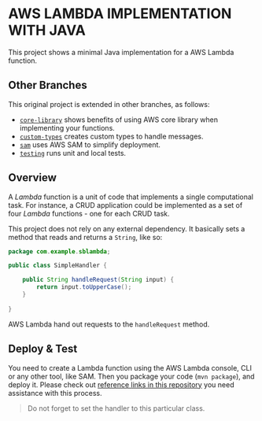 # AWS LAMBDA IMPLEMENTATION WITH JAVA
This project shows a minimal Java implementation for a AWS Lambda function. 

## Other Branches

This original project is extended in other branches, as follows:

- [`core-library`](https://github.com/gabrielcostasilva/aws-lambda-java/tree/core-library) shows benefits of using AWS core library when implementing your functions.
- [`custom-types`](https://github.com/gabrielcostasilva/aws-lambda-java/tree/custom-types) creates custom types to handle messages.
- [`sam`](https://github.com/gabrielcostasilva/aws-lambda-java/tree/sam) uses AWS SAM to simplify deployment.
- [`testing`](https://github.com/gabrielcostasilva/aws-lambda-java/tree/testing) runs unit and local tests.

## Overview
A _Lambda_ function is a unit of code that implements a single computational task. For instance, a CRUD application could be implemented as a set of four _Lambda_ functions - one for each CRUD task.

This project does not rely on any external dependency. It basically sets a method that reads and returns a `String`, like so:

```java
package com.example.sblambda;

public class SimpleHandler {

    public String handleRequest(String input) {
        return input.toUpperCase();
    }
    
}
```

AWS Lambda hand out requests to the `handleRequest` method. 

## Deploy & Test
You need to create a Lambda function using the AWS Lambda console, CLI or any other tool, like SAM. Then you package your code (`mvn package`), and deploy it. Please check out [reference links in this repository](https://github.com/gabrielcostasilva/aws-lambda-java-playground.git) you need assistance with this process.

> Do not forget to set the handler to this particular class.
